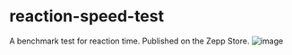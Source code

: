 # reaction-speed-test
A benchmark test for reaction time. Published on the Zepp Store.
![image](https://user-images.githubusercontent.com/65209258/187745060-34cc4e82-723f-42c9-8bdc-eb7fd9184373.png)


